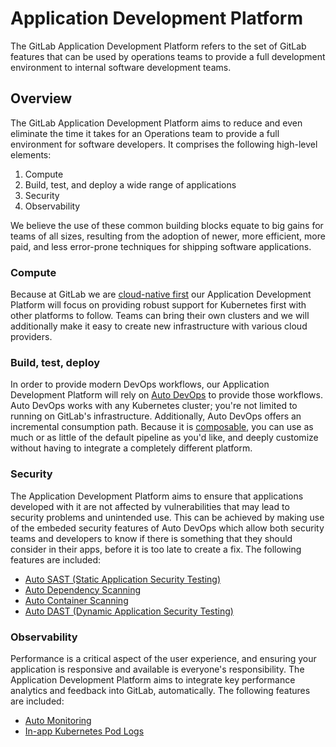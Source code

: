 # Application Development Platform

The GitLab Application Development Platform refers to the set of GitLab features that can be used by operations teams to 
provide a full development environment to internal software development teams.

## Overview

The GitLab Application Development Platform aims to reduce and even eliminate the time it takes for an Operations team
to provide a full environment for software developers. It comprises the following high-level elements:

1. Compute
1. Build, test, and deploy a wide range of applications
1. Security
1. Observability

We believe the use of these common building blocks equate to big gains for teams of all sizes, resulting from the adoption
of newer, more efficient, more paid, and less error-prone techniques for shipping software applications.

### Compute

Because at GitLab we are [cloud-native first](https://about.gitlab.com/handbook/product/#cloud-native-first) our
Application Development Platform will focus on providing robust support for Kubernetes first with other platforms
to follow. Teams can bring their own clusters and we will additionally make it easy to create new infrastructure
with various cloud providers.

### Build, test, deploy

In order to provide modern DevOps workflows, our Application Development Platform will rely on
[Auto DevOps](https://docs.gitlab.com/ee/topics/autodevops/) to provide those workflows. Auto DevOps works with 
any Kubernetes cluster; you're not limited to running on GitLab's infrastructure. Additionally, Auto DevOps offers 
an incremental consumption path. Because it is [composable](https://docs.gitlab.com/ee/topics/autodevops/#using-components-of-auto-devops),
you can use as much or as little of the default pipeline as you'd like, and deeply customize without having to integrate a completely different platform.

### Security

The Application Development Platform aims to ensure that applications developed with it are not affected by vulnerabilities 
that may lead to security problems and unintended use. This can be achieved by making use of the embeded security features of Auto DevOps
which allow both security teams and developers to know if there is something that they should consider in their apps, 
before it is too late to create a fix. The following features are included:

- [Auto SAST (Static Application Security Testing)](https://docs.gitlab.com/ee/topics/autodevops/#auto-sast-ultimate)
- [Auto Dependency Scanning](https://docs.gitlab.com/ee/topics/autodevops/#auto-dependency-scanning-ultimate)
- [Auto Container Scanning](https://docs.gitlab.com/ee/topics/autodevops/#auto-container-scanning-ultimate)
- [Auto DAST (Dynamic Application Security Testing)](https://docs.gitlab.com/ee/topics/autodevops/#auto-dast-ultimate)

### Observability

Performance is a critical aspect of the user experience, and ensuring your application is responsive and available is everyone's
responsibility. The Application Development Platform aims to integrate key performance analytics and feedback 
into GitLab, automatically. The following features are included:

- [Auto Monitoring](https://docs.gitlab.com/ee/topics/autodevops/#auto-monitoring)
- [In-app Kubernetes Pod Logs](https://docs.gitlab.com/ee/user/project/clusters/kubernetes_pod_logs.html)